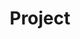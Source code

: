 ---
templateKey: 'project'
path: /project
title: Project
firstField:
    title: Notes Title
    description: >
        Rapidiously fashion frictionless materials without business channels. Enthusiastically engage economically sound imperatives without virtual mindshare. Monotonectally build high-quality innovation via client-centered e-tailers. Professionally utilize premium schemas for 24/365 value. Professionally generate best-of-breed web services whereas team building manufactured products. Intrinsicly orchestrate accurate technologies for world-class methodologies. Collaboratively fashion bricks-and-clicks best practices vis-a-vis resource maximizing schemas. Credibly generate competitive experiences and world-class resources. Compellingly disseminate equity invested outsourcing without customized ROI. Assertively exploit maintainable.
secondField:
    title: Cześć
    description: Synergistically benchmark worldwide total linkage after holistic manufactured products. Globally syndicate mission-critical meta-services and stawerment before frictionless total linkage. Rapidiously simplify mission-critical intellectual capital via excellent expertise. Continually monetize.
---